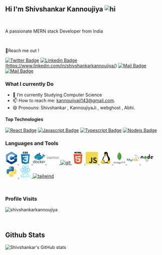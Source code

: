 ## Hi I'm Shivshankar Kannoujiya <img  src="https://user-images.githubusercontent.com/1303154/88677602-1635ba80-d120-11ea-84d8-d263ba5fc3c0.gif" width="28px" height="28px" alt="hi">

<br>

A passionate MERN stack Developer from India

<br>

📨Reach me out !

[![Twitter Badge](https://img.shields.io/badge/-@skannoujiyaji-1ca0f1?style=flat&labelColor=1ca0f1&logo=twitter&logoColor=white&link=https://x.com/skannoujiyaji)](https://x.com/skannoujiyaji)
[![Linkedin Badge](https://img.shields.io/badge/-shivshankar_kannoujiya-blue?style=flat&labelColor=0e76a8&logo=linkedin&logoColor=white&link=https://www.linkedin.com/in/shivshankar-kannoujiya-174391346/)](https://www.linkedin.com/in/shivshankar-kannoujiya-174391346/)(https://www.linkedin.com/in/shivshankarkannoujiya/)
[![Mail Badge](https://img.shields.io/badge/-@i_tsabhi-e84393?style=flat&labelColor=e84393&logo=instagram&logoColor=white&link=https://instagram.com/i_tsabhi)](https://instagram.com/i_tsabhi)
[![Mail Badge](https://img.shields.io/badge/-shivshankarkannoujiya-c0392b?style=flat&labelColor=c0392b&logo=gmail&logoColor=white)](mailto:kannoujiyaji143@gmail.com)

### What I currently Do

- 🔭 I’m currently Studying Computer Science
- 📫 How to reach me: kannoujiyaji143@gmail.com.
- 😄 Pronouns: Shivshankar , KannoujiyaJi , webghost , Abhi.

#### Top Technologies

[![React Badge](https://img.shields.io/badge/-React-61DBFB?style=for-the-badge&labelColor=black&logo=react&logoColor=61DBFB)](#) [![Javascript Badge](https://img.shields.io/badge/-Javascript-F0DB4F?style=for-the-badge&labelColor=black&logo=javascript&logoColor=F0DB4F)](#) [![Typescript Badge](https://img.shields.io/badge/-Typescript-007acc?style=for-the-badge&labelColor=black&logo=typescript&logoColor=007acc)](#) [![Nodejs Badge](https://img.shields.io/badge/-Nodejs-3C873A?style=for-the-badge&labelColor=black&logo=node.js&logoColor=3C873A)](#)

<!-- <h3 align="center">from India</h3>

<h3 align="left">Connect with me:</h3>
<p align="left">
<a href="https://instagram.com/i_tsabhi" target="blank"><img align="center" src="https://raw.githubusercontent.com/rahuldkjain/github-profile-readme-generator/master/src/images/icons/Social/instagram.svg" alt="i_tsabhi" height="30" width="40" /></a>
</p> -->

### Languages and Tools

<a href="https://www.w3schools.com/cpp/" target="_blank" rel="noreferrer"> <img src="https://raw.githubusercontent.com/devicons/devicon/master/icons/cplusplus/cplusplus-original.svg" alt="cplusplus" width="40" height="40"/> </a> <a href="https://www.w3schools.com/css/" target="_blank" rel="noreferrer"> <img src="https://raw.githubusercontent.com/devicons/devicon/master/icons/css3/css3-original-wordmark.svg" alt="css3" width="40" height="40"/> </a> <a href="https://www.docker.com/" target="_blank" rel="noreferrer"> <img src="https://raw.githubusercontent.com/devicons/devicon/master/icons/docker/docker-original-wordmark.svg" alt="docker" width="40" height="40"/> </a> <a href="https://expressjs.com" target="_blank" rel="noreferrer"> <img src="https://raw.githubusercontent.com/devicons/devicon/master/icons/express/express-original-wordmark.svg" alt="express" width="40" height="40"/> </a> <a href="https://git-scm.com/" target="_blank" rel="noreferrer"> <img src="https://www.vectorlogo.zone/logos/git-scm/git-scm-icon.svg" alt="git" width="40" height="40"/> </a> <a href="https://www.w3.org/html/" target="_blank" rel="noreferrer"> <img src="https://raw.githubusercontent.com/devicons/devicon/master/icons/html5/html5-original-wordmark.svg" alt="html5" width="40" height="40"/>  </a> <a href="https://developer.mozilla.org/en-US/docs/Web/JavaScript" target="_blank" rel="noreferrer"> <img src="https://raw.githubusercontent.com/devicons/devicon/master/icons/javascript/javascript-original.svg" alt="javascript" width="40" height="40"/> </a> <a href="https://www.linux.org/" target="_blank" rel="noreferrer"> <img src="https://raw.githubusercontent.com/devicons/devicon/master/icons/linux/linux-original.svg" alt="linux" width="40" height="40"/> </a> <a href="https://www.mongodb.com/" target="_blank" rel="noreferrer"> <img src="https://raw.githubusercontent.com/devicons/devicon/master/icons/mongodb/mongodb-original-wordmark.svg" alt="mongodb" width="40" height="40"/> </a> <a href="https://www.mysql.com/" target="_blank" rel="noreferrer"> <img src="https://raw.githubusercontent.com/devicons/devicon/master/icons/mysql/mysql-original-wordmark.svg" alt="mysql" width="40" height="40"/> </a> <a href="https://nodejs.org" target="_blank" rel="noreferrer"> <img src="https://raw.githubusercontent.com/devicons/devicon/master/icons/nodejs/nodejs-original-wordmark.svg" alt="nodejs" width="40" height="40"/> </a> <a href="https://www.python.org" target="_blank" rel="noreferrer"> <img src="https://raw.githubusercontent.com/devicons/devicon/master/icons/python/python-original.svg" alt="python" width="40" height="40"/> </a> <a href="https://reactjs.org/" target="_blank" rel="noreferrer"> <img src="https://raw.githubusercontent.com/devicons/devicon/master/icons/react/react-original-wordmark.svg" alt="react" width="40" height="40"/> </a> <a href="https://tailwindcss.com/" target="_blank" rel="noreferrer"> <img src="https://www.vectorlogo.zone/logos/tailwindcss/tailwindcss-icon.svg" alt="tailwind" width="40" height="40"/> </a> </p>

<br />

### Profile Visits

<p align="left"> <img src="https://komarev.com/ghpvc/?username=shivshankarkannoujiya&label=Profile%20views&color=0e75b6&style=flat" alt="shivshankarkannoujiya" /> </p>

<br>

## Github Stats

![Shivshankar's GitHub stats](https://github-readme-stats.vercel.app/api?username=shivshankarkannoujiya&hide=contribs,prs&theme=tokyonight)
